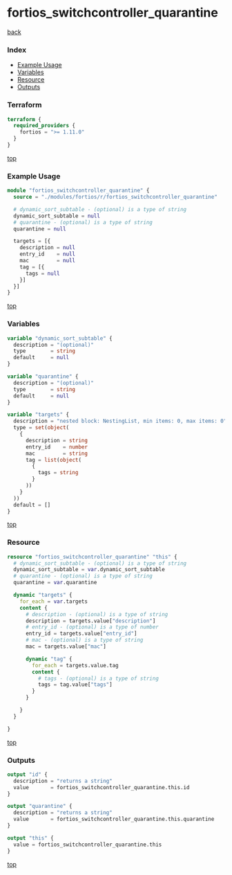 # fortios_switchcontroller_quarantine

[back](../fortios.md)

### Index

- [Example Usage](#example-usage)
- [Variables](#variables)
- [Resource](#resource)
- [Outputs](#outputs)

### Terraform

```terraform
terraform {
  required_providers {
    fortios = ">= 1.11.0"
  }
}
```

[top](#index)

### Example Usage

```terraform
module "fortios_switchcontroller_quarantine" {
  source = "./modules/fortios/r/fortios_switchcontroller_quarantine"

  # dynamic_sort_subtable - (optional) is a type of string
  dynamic_sort_subtable = null
  # quarantine - (optional) is a type of string
  quarantine = null

  targets = [{
    description = null
    entry_id    = null
    mac         = null
    tag = [{
      tags = null
    }]
  }]
}
```

[top](#index)

### Variables

```terraform
variable "dynamic_sort_subtable" {
  description = "(optional)"
  type        = string
  default     = null
}

variable "quarantine" {
  description = "(optional)"
  type        = string
  default     = null
}

variable "targets" {
  description = "nested block: NestingList, min items: 0, max items: 0"
  type = set(object(
    {
      description = string
      entry_id    = number
      mac         = string
      tag = list(object(
        {
          tags = string
        }
      ))
    }
  ))
  default = []
}
```

[top](#index)

### Resource

```terraform
resource "fortios_switchcontroller_quarantine" "this" {
  # dynamic_sort_subtable - (optional) is a type of string
  dynamic_sort_subtable = var.dynamic_sort_subtable
  # quarantine - (optional) is a type of string
  quarantine = var.quarantine

  dynamic "targets" {
    for_each = var.targets
    content {
      # description - (optional) is a type of string
      description = targets.value["description"]
      # entry_id - (optional) is a type of number
      entry_id = targets.value["entry_id"]
      # mac - (optional) is a type of string
      mac = targets.value["mac"]

      dynamic "tag" {
        for_each = targets.value.tag
        content {
          # tags - (optional) is a type of string
          tags = tag.value["tags"]
        }
      }

    }
  }

}
```

[top](#index)

### Outputs

```terraform
output "id" {
  description = "returns a string"
  value       = fortios_switchcontroller_quarantine.this.id
}

output "quarantine" {
  description = "returns a string"
  value       = fortios_switchcontroller_quarantine.this.quarantine
}

output "this" {
  value = fortios_switchcontroller_quarantine.this
}
```

[top](#index)